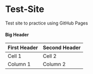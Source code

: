 # Test-Site
Test site to practice using GitHub Pages

#### Big Header

First Header | Second Header
------------ | -------------
Cell 1 | Cell 2
Column 1 | Column 2
